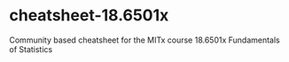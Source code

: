 # cheatsheet-18.6501x
Community based cheatsheet for the MITx course 18.6501x Fundamentals of Statistics
